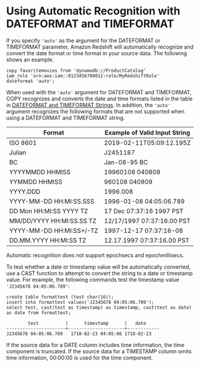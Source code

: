 # Using Automatic Recognition with DATEFORMAT and TIMEFORMAT<a name="automatic-recognition"></a>

If you specify `'auto'` as the argument for the DATEFORMAT or TIMEFORMAT parameter, Amazon Redshift will automatically recognize and convert the date format or time format in your source data\. The following shows an example\.

```
copy favoritemovies from 'dynamodb://ProductCatalog'
iam_role 'arn:aws:iam::0123456789012:role/MyRedshiftRole'
dateformat 'auto';
```

When used with the `'auto'` argument for DATEFORMAT and TIMEFORMAT, COPY recognizes and converts the date and time formats listed in the table in [ DATEFORMAT and TIMEFORMAT Strings](r_DATEFORMAT_and_TIMEFORMAT_strings.md)\. In addition, the `'auto'` argument recognizes the following formats that are not supported when using a DATEFORMAT and TIMEFORMAT string\.

| Format                    | Example of Valid Input String |
| ------------------------- | ----------------------------- |
| ISO 8601                  | 2019-02-11T05:09:12.195Z      |
| Julian                    | J2451187                      |
| BC                        | Jan-08-95 BC                  |
| YYYYMMDD HHMISS           | 19960108 040809               |
| YYMMDD HHMISS             | 960108 040809                 |
| YYYY.DDD                  | 1996.008                      |
| YYYY-MM-DD HH:MI:SS.SSS   | 1996-01-08 04:05:06.789       |
| DD Mon HH:MI:SS YYYY TZ   | 17 Dec 07:37:16 1997 PST      |
| MM/DD/YYYY HH:MI:SS.SS TZ | 12/17/1997 07:37:16.00 PST    |
| YYYY-MM-DD HH:MI:SS+/-TZ  | 1997-12-17 07:37:16-08        |
| DD.MM.YYYY HH:MI:SS TZ    | 12.17.1997 07:37:16.00 PST    |

Automatic recognition does not support epochsecs and epochmillisecs\.

To test whether a date or timestamp value will be automatically converted, use a CAST function to attempt to convert the string to a date or timestamp value\. For example, the following commands test the timestamp value `'J2345678 04:05:06.789'`:

```
create table formattest (test char(16));
insert into formattest values('J2345678 04:05:06.789');
select test, cast(test as timestamp) as timestamp, cast(test as date) as date from formattest;

        test          |      timestamp      |	date
----------------------+---------------------+------------
J2345678 04:05:06.789   1710-02-23 04:05:06	1710-02-23
```

If the source data for a DATE column includes time information, the time component is truncated\. If the source data for a TIMESTAMP column omits time information, 00:00:00 is used for the time component\.